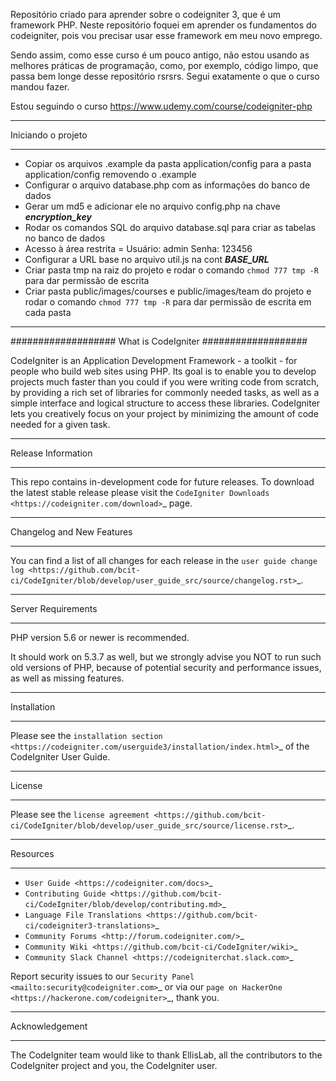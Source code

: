 Repositório criado para aprender sobre o codeigniter 3, que é um framework PHP. Neste repositório foquei em aprender os 
fundamentos do codeigniter, pois vou precisar usar esse framework em meu novo emprego. 

Sendo assim, como esse curso é um pouco antigo, não estou usando as melhores práticas de programação, como, por exemplo, 
código limpo, que passa bem longe desse repositório rsrsrs. Segui exatamente o que o curso mandou fazer.

Estou seguindo o curso https://www.udemy.com/course/codeigniter-php

*******************
Iniciando o projeto
*******************
- Copiar os arquivos .example da pasta application/config para a pasta application/config removendo o .example
- Configurar o arquivo database.php com as informações do banco de dados
- Gerar um md5 e adicionar ele no arquivo config.php na chave ***encryption_key***
- Rodar os comandos SQL do arquivo database.sql para criar as tabelas no banco de dados
- Acesso à área restrita = Usuário: admin Senha: 123456
- Configurar a URL base no arquivo util.js na cont ***BASE_URL***
- Criar pasta tmp na raiz do projeto e rodar o comando `chmod 777 tmp -R` para dar permissão de escrita
- Criar pasta public/images/courses e public/images/team do projeto e rodar o comando `chmod 777 tmp -R` para dar permissão de escrita em cada pasta
---
###################
What is CodeIgniter
###################

CodeIgniter is an Application Development Framework - a toolkit - for people
who build web sites using PHP. Its goal is to enable you to develop projects
much faster than you could if you were writing code from scratch, by providing
a rich set of libraries for commonly needed tasks, as well as a simple
interface and logical structure to access these libraries. CodeIgniter lets
you creatively focus on your project by minimizing the amount of code needed
for a given task.

*******************
Release Information
*******************

This repo contains in-development code for future releases. To download the
latest stable release please visit the `CodeIgniter Downloads
<https://codeigniter.com/download>`_ page.

**************************
Changelog and New Features
**************************

You can find a list of all changes for each release in the `user
guide change log <https://github.com/bcit-ci/CodeIgniter/blob/develop/user_guide_src/source/changelog.rst>`_.

*******************
Server Requirements
*******************

PHP version 5.6 or newer is recommended.

It should work on 5.3.7 as well, but we strongly advise you NOT to run
such old versions of PHP, because of potential security and performance
issues, as well as missing features.

************
Installation
************

Please see the `installation section <https://codeigniter.com/userguide3/installation/index.html>`_
of the CodeIgniter User Guide.

*******
License
*******

Please see the `license
agreement <https://github.com/bcit-ci/CodeIgniter/blob/develop/user_guide_src/source/license.rst>`_.

*********
Resources
*********

-  `User Guide <https://codeigniter.com/docs>`_
-  `Contributing Guide <https://github.com/bcit-ci/CodeIgniter/blob/develop/contributing.md>`_
-  `Language File Translations <https://github.com/bcit-ci/codeigniter3-translations>`_
-  `Community Forums <http://forum.codeigniter.com/>`_
-  `Community Wiki <https://github.com/bcit-ci/CodeIgniter/wiki>`_
-  `Community Slack Channel <https://codeigniterchat.slack.com>`_

Report security issues to our `Security Panel <mailto:security@codeigniter.com>`_
or via our `page on HackerOne <https://hackerone.com/codeigniter>`_, thank you.

***************
Acknowledgement
***************

The CodeIgniter team would like to thank EllisLab, all the
contributors to the CodeIgniter project and you, the CodeIgniter user.
